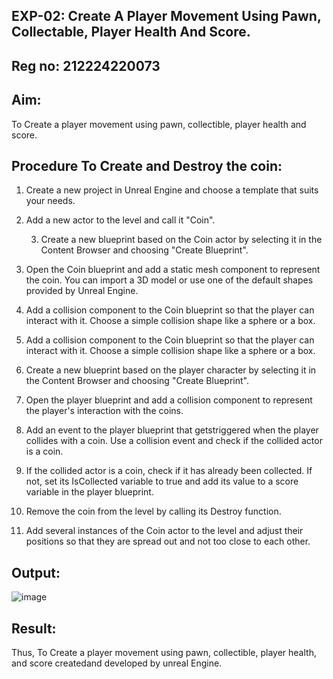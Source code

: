 ## EXP-02: Create A Player Movement Using Pawn, Collectable, Player Health And Score. 

## Reg no: 212224220073


## Aim:
To Create a player movement using pawn, collectible, player health and score. 



## Procedure To Create and Destroy the coin:
1. Create a new project in Unreal Engine and choose a template that suits your needs.

   
2. Add a new actor to the level and call it "Coin".

   
    3. Create a new blueprint based on the Coin actor by selecting it in the Content Browser and
choosing "Create Blueprint".


4. Open the Coin blueprint and add a static mesh component to represent the coin. You can
import a 3D model or use one of the default shapes provided by Unreal Engine.


5. Add a collision component to the Coin blueprint so that the player can interact with it. Choose a simple collision shape like a sphere or a box.

 
 6. Add a collision component to the Coin blueprint so that the player can interact with it. Choose a simple collision shape like a sphere or a box.
  
    
  7. Create a new blueprint based on the player character by selecting it in the Content
Browser and choosing "Create Blueprint".


8. Open the player blueprint and add a collision component to represent the player's
interaction with the coins.


9. Add an event to the player blueprint that getstriggered when the player collides with a
coin. Use a collision event and check if the collided actor is a coin.


10. If the collided actor is a coin, check if it has already been collected. If not, set its
IsCollected variable to true and add its value to a score variable in the player blueprint.


11. Remove the coin from the level by calling its Destroy function.

 
12. Add several instances of the Coin actor to the level and adjust their positions so that they
are spread out and not too close to each other.


## Output:


![image](https://github.com/user-attachments/assets/0228f3d3-48ab-4d0c-a246-3ce1304dd8a8)




## Result:
Thus, To Create a player movement using pawn, collectible, player health, and score createdand
developed by unreal Engine.
